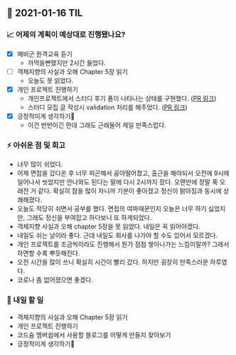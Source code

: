 ## 📆 2021-01-16 TIL

### 📈 어제의 계획이 예상대로 진행됐나요?
- [x] 예비군 원격교육 듣기
  - 까먹을뻔했지만 2시간 들었다.
- [ ] 객체지향의 사실과 오해 Chapter 5장 읽기
  - 오늘도 못 읽었다.
- [x] 개인 프로젝트 진행하기
  - 개인프로젝트에서 스터디 후기 폼이 나타나는 상태를 구현했다. ([PR 링크](https://github.com/CodeSoom/project-react-2-saseungmin/pull/146))
  - 스터디 모집 글 작성시 validation 처리를 해주었다. ([PR 링크](https://github.com/CodeSoom/project-react-2-saseungmin/pull/147))
- [x] 긍정적이게 생각하기😤
  - 이건 반반이긴 한데 그래도 근래들어 제일 만족스럽다.

### ⚡ 아쉬운 점 및 회고
- 너무 많이 쉬었다.
- 어제 면접을 갔다온 후 너무 피곤해서 곯아떨어졌고, 출근을 해야되서 오전에 9시에 일어나서 씻었지만 안나와도 된다는 말에 다시 2시까지 잤다. 오랜만에 정말 푹 오래잔 거 같다. 확실히 잠을 많이 자니까 기분이 좋아졌고 정신이 맑아짐과 동시에 상쾌해졌다.
- 오늘도 적당히 쉬면서 공부를 했다. 면접의 여파때문인지 오늘은 너무 하기 싫었지만, 그래도 정신을 부여잡고 하다보니 또 하게되었다.
- 객체지향 사실과 오해 chapter 5장을 못 읽었다. 내일은 꼭 읽어야겠다.
- 내일도 쉬는 날이라 좋다. 근데 내일도 회사를 나가야 할 수도 있어서 모르겠다.
- 개인 프로젝트를 조금씩이라도 진행해서 뭔가 점점 쌓아나가는 느낌이랄까? 그래서 하면할 수록 뿌듯해진다.
- 오전 시간을 많이 쓰니 확실히 시간이 빨리 갔다. 하지만 굉장히 만족스러운 하루였다.
- 코로나 좀 없어졌으면 좋겠다.

### 🚀 내일 할 일
- 객체지향의 사실과 오해 Chapter 5장 읽기
- 개인 프로젝트 진행하기
- 코드숨 멤버쉽에서 사용할 블로그를 어떻게 만들지 찾아보기
- 긍정적이게 생각하기😤